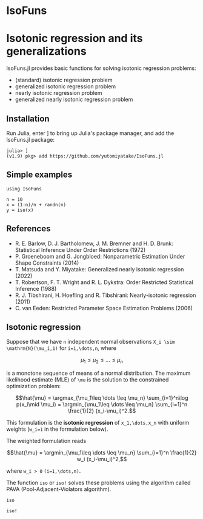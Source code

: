 # IsoFuns


# Isotonic regression and its generalizations

IsoFuns.jl provides basic functions for solving isotonic regression problems:

+ (standard) isotonic regression problem
+ generalized isotonic regression problem
+ nearly isotonic regression problem
+ generalized nearly isotonic regression problem

## Installation

Run Julia, enter ] to bring up Julia's package manager, and add the IsoFuns.jl package:

```
julia> ]
(v1.9) pkg> add https://github.com/yutomiyatake/IsoFuns.jl
```

## Simple examples

```
using IsoFuns

n = 10
x = (1:n)/n + randn(n)
y = iso(x)
```


## References

+ R. E. Barlow, D. J. Bartholomew, J. M. Bremner and H. D. Brunk: Statistical Inference Under Order Restrictions (1972)
+ P. Groeneboom and G. Jongbloed: Nonparametric Estimation Under Shape Constraints (2014)
+ T. Matsuda and Y. Miyatake: Generalized nearly isotonic regression (2022)
+ T. Robertson, F. T. Wright and R. L. Dykstra: Order Restricted Statistical Inference (1988)
+ R. J. Tibshirani, H. Hoefling and R. Tibshirani: Nearly-isotonic regression (2011)
+ C. van Eeden: Restricted Parameter Space Estimation Problems (2006)

## Isotonic regression

Suppose that we have ``n`` independent normal observations ``X_i \sim \mathrm{N}(\mu_i,1)`` for ``i=1,\dots,n``, where
```math
\mu_1\leq \mu_2 \leq \dots \leq \mu_n
```
is a monotone sequence of means of a normal distribution.
The maximum likelihood estimate (MLE) of ``\mu`` is the solution to the constrained optimization problem:
```math
\hat{\mu} = \argmax_{\mu_1\leq \dots \leq \mu_n} \sum_{i=1}^n\log p(x_i\mid \mu_i) = \argmin_{\mu_1\leq \dots \leq \mu_n} \sum_{i=1}^n \frac{1}{2} (x_i-\mu_i)^2.
```
This formulation is 
the **isotonic regression** of ``x_1,\dots,x_n`` with uniform weights (``w_i=1`` in the formulation below).

The weighted formulation reads
```math
\hat{\mu} = \argmin_{\mu_1\leq \dots \leq \mu_n} \sum_{i=1}^n \frac{1}{2} w_i (x_i-\mu_i)^2,
```
where ``w_i > 0`` ``(i=1,\dots,n)``.

The function ```iso``` or ```iso!``` solves these problems using the algorithm called PAVA (Pool-Adjacent-Violators algorithm).

```@docs
iso
```

```@docs
iso!
```